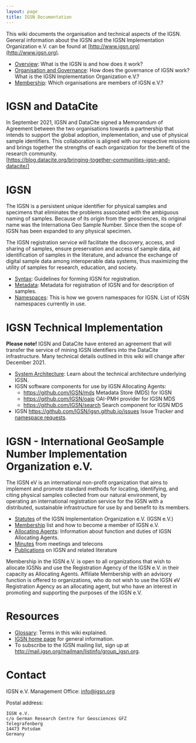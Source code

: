 ```yaml
---
layout: page
title: IGSN Documentation
---
```




 



This wiki documents the organisation and technical aspects of the IGSN. General information about the IGSN and the IGSN Implementation Organization e.V. can be found at [http://www.igsn.org](http://www.igsn.org).

  * [Overview](../overview): What is the IGSN is and how does it work?
  * [Organisation and Governance](../organisation): How does the governance of IGSN work? What is the IGSN Implementation Organization e.V.?
  * [Membership](../membership): Which organisations are members of IGSN e.V.?

# IGSN and DataCite #

In September 2021, IGSN and DataCite signed a Memorandum of Agreement between the two organisations towards a partnership that intends to support the global adoption, implementation, and use of physical sample identifiers. This collaboration is aligned with our respective missions and brings together the strengths of each organization for the benefit of the research community.   
[https://blog.datacite.org/bringing-together-communities-igsn-and-datacite/]  


# IGSN #

The IGSN is a persistent unique identifier for physical samples and specimens that eliminates the problems associated with the ambiguous naming of samples. Because of its origin from the geosciences, its original name was the Internationa Geo Sample Number. Since then the scope of IGSN has been expanded to any physical specimen. 

The IGSN registration service will facilitate the discovery, access, and sharing of samples, ensure preservation and access of sample data, aid identification of samples in the literature, and advance the exchange of digital sample data among interoperable data systems, thus maximizing the utility of samples for research, education, and society.

  * [Syntax](../syntax): Guidelines for forming IGSN for registration.
  * [Metadata](../metadata): Metadata for registration of IGSN and for description of samples.
  * [Namespaces](../namespaces): This is how we govern namespaces for IGSN. List of IGSN namespaces currently in use.

# IGSN Technical Implementation #

**Please note!** IGSN and DataCite have entered an agreement that will transfer the service of mining IGSN identifiers into the DataCite infrastructure. Many technical details outlined in this wiki will change after December 2021.

  * [System Architecture](../system): Learn about the technical architecture underlying IGSN.
  * IGSN software components for use by IGSN Allocating Agents:
    * <https://github.com/IGSN/mds> Metadata Store (MDS) for IGSN
    * <https://github.com/IGSN/oaip> OAI-PMH provider for IGSN MDS
    * <https://github.com/IGSN/search> Search component for IGSN MDS
  * IGSN <https://github.com/IGSN/igsn.github.io/issues> Issue Tracker and [namespace requests](..namespaces).


# IGSN - International GeoSample Number Implementation Organization e.V. #

The IGSN eV is an international non-profit organization that aims to implement and promote standard methods for locating, identifying, and citing physical samples collected from our natural environment, by operating an international registration service for the IGSN with a distributed, sustainable infrastructure for use by and benefit to its members.

  * [Statutes](../statutes) of the IGSN Implementation Organization e.V. (IGSN e.V.)
  * [Membership](../membership) list and how to become a member of IGSN e.V.
  * [Allocating Agents](../agents): Information about function and duties of IGSN Allocating Agents.
  * [Minutes](../minutes) from meetings and telecons
  * [Publications](../publications) on IGSN and related literature
  
Membership in the IGSN e.V. is open to all organizations that wish to allocate IGSNs and use the Registration Agency of the IGSN e.V. in their capacity as Allocating Agents. Affiliate Membership with an advisory function is offered to organizations, who do not wish to use the IGSN eV Registration Agency as an allocating agent, but who have an interest in promoting and supporting the purposes of the IGSN e.V.

# Resources #

  * [Glossary](../glossary): Terms in this wiki explained.
  * [IGSN home page](http://www.igsn.org) for general information.
  * To subscribe to the IGSN mailing list, sign up at <http://mail.igsn.org/mailman/listinfo/group_igsn.org>.


# Contact #

IGSN e.V. Management Office: [info@igsn.org](mailto:info@igsn.org)

Postal address:

    IGSN e.V.
    c/o German Research Centre for Geosciences GFZ
    Telegrafenberg
    14473 Potsdam
    Germany
